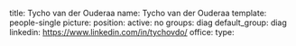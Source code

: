 title: Tycho van der Ouderaa
name: Tycho van der Ouderaa
template: people-single
picture: 
position: 
active: no
groups: diag
default_group: diag
linkedin: https://www.linkedin.com/in/tychovdo/
office: 
type: 
